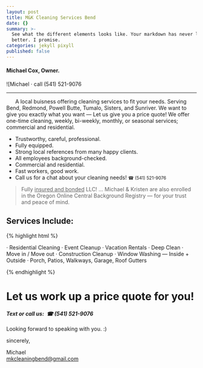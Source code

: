 ```yaml
---
layout: post
title: M&K Cleaning Services Bend
date: {}
summary: >-
  See what the different elements looks like. Your markdown has never looked
  better. I promise.
categories: jekyll pixyll
published: false
---
```


#### Michael Cox, Owner.

![Michael · call (541) 521-9076
<hr>
<p class="mb3">&nbsp; &nbsp; &nbsp; A local buisness offering cleaning services to fit your needs. Serving Bend, Redmond, Powell Butte, Tumalo, Sisters, and Sunriver. We want to give you exactly what you want — <span class="bold">Let us give you a price quote!</span> We offer one-time cleaning, weekly, bi-weekly, monthly, or seasonal services; commercial and residential.</p>

<ul class="h3 bold">
  <li>Trustworthy, careful, professional.</li>
  <li>Fully equipped.</li>
  <li>Strong local references from many happy clients.</li>
  <li>All employees background-checked.</li>
  <li>Commercial and residential.</li>
  <li>Fast workers, good work.</li>
  <li>Call us for a chat about your cleaning needs! <small class=
  "light-gray"> ☎ (541) 521-9076</small></li>
</ul>

> Fully <ins>insured and bonded</ins> LLC! … Michael & Kristen are also enrolled in the Oregon Online Central Background Registry — for your trust and peace of mind. 

## Services Include:

{% highlight html %}

· Residential Cleaning
· Event Cleanup
· Vacation Rentals
· Deep Clean
· Move in / Move out
· Construction Cleanup
· Window Washing — Inside + Outside
· Porch, Patios, Walkways, Garage, Roof Gutters


{% endhighlight %}

<!-- ### Watch what some of our customers are saying about us!

![desk](https://cloud.githubusercontent.com/assets/1424573/3378137/abac6d7c-fbe6-11e3-8e09-55745b6a8176.png)-->

# Let us work up a price quote for you!

##### Text or call us: &nbsp;☎ (541) 521-9076

Looking forward to speaking with you. :)

sincerely, 

<span class="bold italic">Michael</span><BR>
<a href="mailto:mkcleaningbend@gmail.com">mkcleaningbend@gmail.com</a>


<!-- larger image _![desk](https://cloud.githubusercontent.com/assets/1424573/3378137/abac6d7c-fbe6-11e3-8e09-55745b6a8176.png)_ -->
